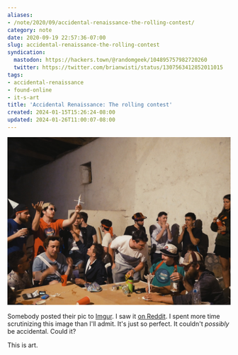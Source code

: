 ```yaml
---
aliases:
- /note/2020/09/accidental-renaissance-the-rolling-contest/
category: note
date: 2020-09-19 22:57:36-07:00
slug: accidental-renaissance-the-rolling-contest
syndication:
  mastodon: https://hackers.town/@randomgeek/104895757982720260
  twitter: https://twitter.com/brianwisti/status/1307563412852011015
tags:
- accidental-renaissance
- found-online
- it-s-art
title: 'Accidental Renaissance: The rolling contest'
created: 2024-01-15T15:26:24-08:00
updated: 2024-01-26T11:00:07-08:00
---
```


![attachments/img/2020/cover-2020-09-19.jpg](../../../attachments/img/2020/cover-2020-09-19.jpg)

Somebody posted their pic to [Imgur](https://imgur.com/e6BNB31). I saw it [on Reddit](https://www.reddit.com/r/AccidentalRenaissance/comments/ivxfp7/the_rolling_contest/). I spent more time scrutinizing this image than I'll admit. It's just so perfect. It couldn't *possibly* be accidental. Could it?

This is art.
